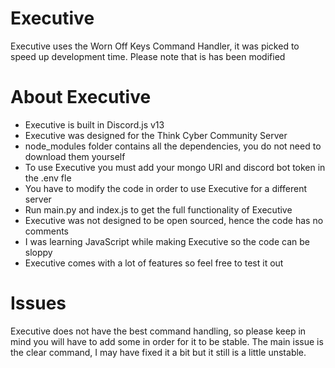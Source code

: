 # Executive
Executive uses the Worn Off Keys Command Handler, it was picked to speed up development time. Please note that is has been modified <br>

# About Executive
* Executive is built in Discord.js v13
* Executive was designed for the Think Cyber Community Server
* node_modules folder contains all the dependencies, you do not need to download them yourself
* To use Executive you must add your mongo URI and discord bot token in the .env fle
* You have to modify the code in order to use Executive for a different server
* Run main.py and index.js to get the full functionality of Executive
* Executive was not designed to be open sourced, hence the code has no comments
* I was learning JavaScript while making Executive so the code can be sloppy
* Executive comes with a lot of features so feel free to test it out

# Issues
Executive does not have the best command handling, so please keep in mind you will have to add some in order for it to be stable. The main issue is the clear command, I may have fixed it a bit but it still is a little unstable.
